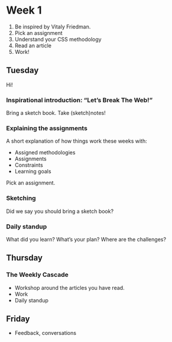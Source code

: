 # Week 1

1. Be inspired by Vitaly Friedman.
2. Pick an assignment
3. Understand your CSS methodology
4. Read an article
5. Work!

## Tuesday

Hi!

### Inspirational introduction: “Let’s Break The Web!”

Bring a sketch book. Take (sketch)notes!

### Explaining the assignments

A short explanation of how things work these weeks with:

- Assigned methodologies
- Assignments
- Constraints
- Learning goals

Pick an assignment.

### Sketching

Did we say you should bring a sketch book?

### Daily standup

What did you learn? What’s your plan? Where are the challenges?

## Thursday

### The Weekly Cascade

- Workshop around the articles you have read.
- Work
- Daily standup

## Friday

- Feedback, conversations
